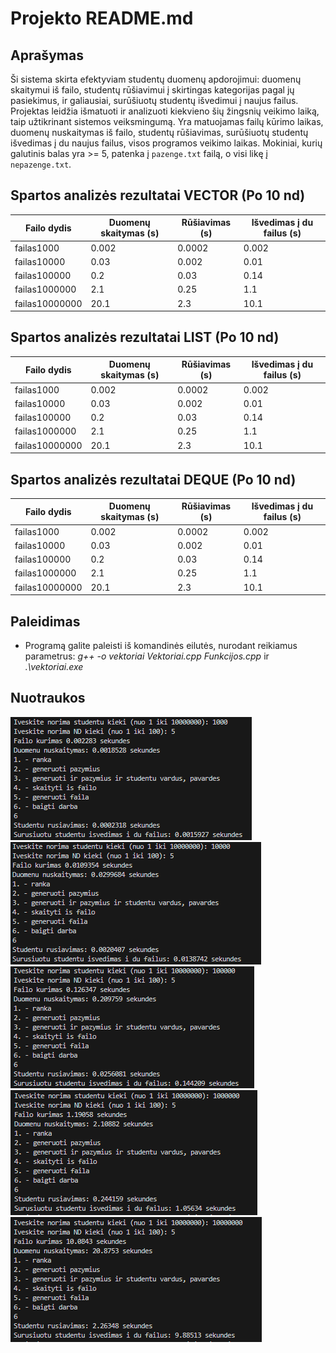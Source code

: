 # Projekto README.md

## Aprašymas

Ši sistema skirta efektyviam studentų duomenų apdorojimui: duomenų skaitymui iš failo, studentų rūšiavimui į skirtingas kategorijas pagal jų pasiekimus, ir galiausiai, surūšiuotų studentų išvedimui į naujus failus. Projektas leidžia išmatuoti ir analizuoti kiekvieno šių žingsnių veikimo laiką, taip užtikrinant sistemos veiksmingumą. Yra matuojamas failų kūrimo laikas, duomenų nuskaitymas iš failo, studentų rūšiavimas, surūšiuotų studentų išvedimas į du naujus failus, visos programos veikimo laikas. Mokiniai, kurių galutinis balas yra >= 5, patenka į `pazenge.txt` failą, o visi likę į `nepazenge.txt`.

## Spartos analizės rezultatai VECTOR (Po 10 nd)

| Failo dydis | Duomenų skaitymas (s) | Rūšiavimas (s) | Išvedimas į du failus (s)|
|-------------|----------------|----------------------|---------------------------|
| failas1000    | 0.002      | 0.0002             | 0.002        |
| failas10000    | 0.03       | 0.002           | 0.01                |
| failas100000    | 0.2       | 0.03            | 0.14              |
| failas1000000    | 2.1       | 0.25             | 1.1                 |
| failas10000000    | 20.1       | 2.3            | 10.1                  |

## Spartos analizės rezultatai LIST (Po 10 nd)

| Failo dydis | Duomenų skaitymas (s) | Rūšiavimas (s) | Išvedimas į du failus (s)|
|-------------|----------------|----------------------|---------------------------|
| failas1000    | 0.002      | 0.0002             | 0.002        |
| failas10000    | 0.03       | 0.002           | 0.01                |
| failas100000    | 0.2       | 0.03            | 0.14              |
| failas1000000    | 2.1       | 0.25             | 1.1                 |
| failas10000000    | 20.1       | 2.3            | 10.1                  |

## Spartos analizės rezultatai DEQUE (Po 10 nd)

| Failo dydis | Duomenų skaitymas (s) | Rūšiavimas (s) | Išvedimas į du failus (s)|
|-------------|----------------|----------------------|---------------------------|
| failas1000    | 0.002      | 0.0002             | 0.002        |
| failas10000    | 0.03       | 0.002           | 0.01                |
| failas100000    | 0.2       | 0.03            | 0.14              |
| failas1000000    | 2.1       | 0.25             | 1.1                 |
| failas10000000    | 20.1       | 2.3            | 10.1                  |


## Paleidimas
- Programą galite paleisti iš komandinės eilutės, nurodant reikiamus parametrus:
*g++ -o vektoriai Vektoriai.cpp Funkcijos.cpp* ir *.\vektoriai.exe*

## Nuotraukos
![failas1000](/images/failas1000.png)
![failas10000](/images/failas10000.png)
![failas100000](/images/failas100000.png)
![failas1000000](/images/failas1000000.png)
![failas10000000](/images/failas10000000.png)